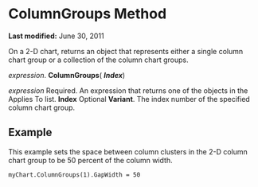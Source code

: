 
# ColumnGroups Method

 **Last modified:** June 30, 2011

On a 2-D chart, returns an object that represents either a single column chart group or a collection of the column chart groups.

 _expression_. **ColumnGroups**( **_Index_**)

 _expression_ Required. An expression that returns one of the objects in the Applies To list.
 **Index** Optional **Variant**. The index number of the specified column chart group.

## Example

This example sets the space between column clusters in the 2-D column chart group to be 50 percent of the column width.


```
myChart.ColumnGroups(1).GapWidth = 50
```

